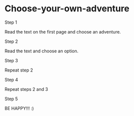 # Choose-your-own-adventure
Step 1

Read the text on the first page and choose an adventure.

Step 2

Read the text and choose an option.

Step 3

Repeat step 2

Step 4

Repeat steps 2 and 3

Step 5

BE HAPPY!!! :)
